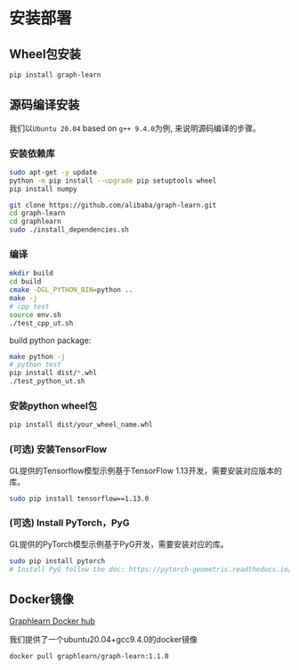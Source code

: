 # 安装部署

## Wheel包安装

```bash
pip install graph-learn
```

## 源码编译安装

我们以``Ubuntu 20.04`` based on ``g++ 9.4.0``为例, 来说明源码编译的步骤。


### 安装依赖库

```bash
sudo apt-get -y update
python -m pip install --upgrade pip setuptools wheel
pip install numpy

git clone https://github.com/alibaba/graph-learn.git
cd graph-learn
cd graphlearn
sudo ./install_dependencies.sh
```

### 编译

```bash
mkdir build
cd build
cmake -DGL_PYTHON_BIN=python ..
make -j
# cpp test
source env.sh
./test_cpp_ut.sh
```

build python package:
```bash
make python -j
# python test
pip install dist/*.whl
./test_python_ut.sh
```

### 安装python wheel包

```bash
pip install dist/your_wheel_name.whl
```

### (可选) 安装TensorFlow
GL提供的Tensorflow模型示例基于TensorFlow 1.13开发，需要安装对应版本的库。
```bash
sudo pip install tensorflow==1.13.0
```

### (可选) Install PyTorch，PyG
GL提供的PyTorch模型示例基于PyG开发，需要安装对应的库。
```bash
sudo pip install pytorch
# Install PyG follow the doc: https://pytorch-geometric.readthedocs.io/en/latest/notes/installation.html
```

## Docker镜像

[Graphlearn Docker hub](https://hub.docker.com/r/graphlearn/graphlearn)

我们提供了一个ubuntu20.04+gcc9.4.0的docker镜像

```bash
docker pull graphlearn/graph-learn:1.1.0
```
